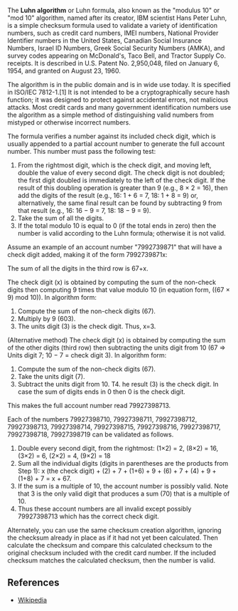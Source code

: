The **Luhn algorithm** or Luhn formula, also known as the "modulus 10" or "mod 10" algorithm, named after its creator, IBM scientist Hans Peter Luhn, is a simple checksum formula used to validate a variety of identification numbers, such as credit card numbers, IMEI numbers, National Provider Identifier numbers in the United States, Canadian Social Insurance Numbers, Israel ID Numbers, Greek Social Security Numbers (ΑΜΚΑ), and survey codes appearing on McDonald's, Taco Bell, and Tractor Supply Co. receipts. It is described in U.S. Patent No. 2,950,048, filed on January 6, 1954, and granted on August 23, 1960.

The algorithm is in the public domain and is in wide use today. It is specified in ISO/IEC 7812-1.[1] It is not intended to be a cryptographically secure hash function; it was designed to protect against accidental errors, not malicious attacks. Most credit cards and many government identification numbers use the algorithm as a simple method of distinguishing valid numbers from mistyped or otherwise incorrect numbers.

The formula verifies a number against its included check digit, which is usually appended to a partial account number to generate the full account number. This number must pass the following test:

1. From the rightmost digit, which is the check digit, and moving left, double the value of every second digit. The check digit is not doubled; the first digit doubled is immediately to the left of the check digit. If the result of this doubling operation is greater than 9 (e.g., 8 × 2 = 16), then add the digits of the result (e.g., 16: 1 + 6 = 7, 18: 1 + 8 = 9) or, alternatively, the same final result can be found by subtracting 9 from that result (e.g., 16: 16 − 9 = 7, 18: 18 − 9 = 9).
2. Take the sum of all the digits.
3. If the total modulo 10 is equal to 0 (if the total ends in zero) then the number is valid according to the Luhn formula; otherwise it is not valid.

Assume an example of an account number "7992739871" that will have a check digit added, making it of the form 7992739871x:

The sum of all the digits in the third row is 67+x.

The check digit (x) is obtained by computing the sum of the non-check digits then computing 9 times that value modulo 10 (in equation form, ((67 × 9) mod 10)). In algorithm form:

1. Compute the sum of the non-check digits (67).
2. Multiply by 9 (603).
3. The units digit (3) is the check digit. Thus, x=3.

(Alternative method) The check digit (x) is obtained by computing the sum of the other digits (third row) then subtracting the units digit from 10 (67 => Units digit 7; 10 − 7 = check digit 3). In algorithm form:

1. Compute the sum of the non-check digits (67).
2. Take the units digit (7).
3. Subtract the units digit from 10.
T4. he result (3) is the check digit. In case the sum of digits ends in 0 then 0 is the check digit.

This makes the full account number read 79927398713.

Each of the numbers 79927398710, 79927398711, 79927398712, 79927398713, 79927398714, 79927398715, 79927398716, 79927398717, 79927398718, 79927398719 can be validated as follows.

1. Double every second digit, from the rightmost: (1×2) = 2, (8×2) = 16, (3×2) = 6, (2×2) = 4, (9×2) = 18
2. Sum all the individual digits (digits in parentheses are the products from Step 1): x (the check digit) + (2) + 7 + (1+6) + 9 + (6) + 7 + (4) + 9 + (1+8) + 7 = x + 67.
3. If the sum is a multiple of 10, the account number is possibly valid. Note that 3 is the only valid digit that produces a sum (70) that is a multiple of 10.
4. Thus these account numbers are all invalid except possibly 79927398713 which has the correct check digit.

Alternately, you can use the same checksum creation algorithm, ignoring the checksum already in place as if it had not yet been calculated. Then calculate the checksum and compare this calculated checksum to the original checksum included with the credit card number. If the included checksum matches the calculated checksum, then the number is valid.

## References

- [Wikipedia](https://en.wikipedia.org/wiki/Luhn_algorithm)